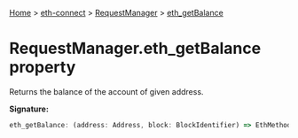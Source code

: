 [Home](./index) &gt; [eth-connect](./eth-connect.md) &gt; [RequestManager](./eth-connect.requestmanager.md) &gt; [eth\_getBalance](./eth-connect.requestmanager.eth_getbalance.md)

# RequestManager.eth\_getBalance property

Returns the balance of the account of given address.

**Signature:**
```javascript
eth_getBalance: (address: Address, block: BlockIdentifier) => EthMethod<'eth_getBalance'>
```
